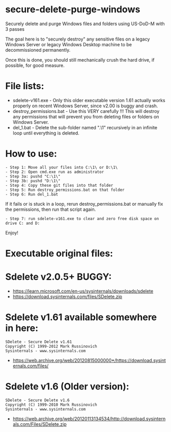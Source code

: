 # secure-delete-purge-windows
Securely delete and purge Windows files and folders using US-DoD-M with 3 passes

The goal here is to "securely destroy" any sensitive files
on a legacy Windows Server or legacy Windows Desktop machine to be decommissioned permanently.

Once this is done, you should still mechanically crush the hard drive, if possible, for good measure.

File lists:
=============

- sdelete-v161.exe - Only this older executable version 1.61 actually works properly on recent Windows Server, since v2.00 is buggy and crash.
- destroy_permissions.bat - Use this VERY carefully !!! This will destroy any permissions that will prevent you from deleting files or folders on Windows Server.
- del_1.bat - Delete the sub-folder named ".\1\" recursively in an infinite loop until everything is deleted.

How to use:
=============

	- Step 1: Move all your files into C:\1\ or D:\1\
	- Step 2: Open cmd.exe run as administrator
	- Step 3a: pushd "C:\1\"
	- Step 3b: pushd "D:\1\"
	- Step 4: Copy these git files into that folder
	- Step 5: Run destroy_permissions.bat on that folder
	- Step 6: Run del_1.bat

If it fails or is stuck in a loop, rerun destroy_permissions.bat
or manually fix the permissions, then run that script again.

	- Step 7: run sdelete-v161.exe to clear and zero free disk space on drive C: and D:

Enjoy!

Executable original files:
==========================

Sdelete v2.0.5+ BUGGY:
======================

- https://learn.microsoft.com/en-us/sysinternals/downloads/sdelete
- https://download.sysinternals.com/files/SDelete.zip

Sdelete v1.61 available somewhere in here:
==========================================

	SDelete - Secure Delete v1.61
	Copyright (C) 1999-2012 Mark Russinovich
	Sysinternals - www.sysinternals.com

- https://web.archive.org/web/20120815000000*/https://download.sysinternals.com/files/


Sdelete v1.6 (Older version):
=============================

	SDelete - Secure Delete v1.6
	Copyright (C) 1999-2010 Mark Russinovich
	Sysinternals - www.sysinternals.com

- https://web.archive.org/web/20120113134534/http://download.sysinternals.com/Files/SDelete.zip


